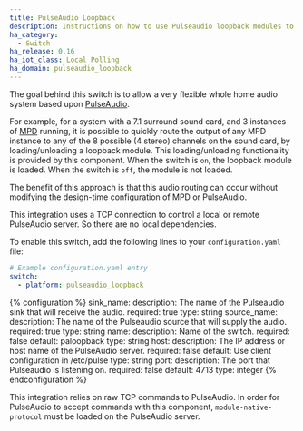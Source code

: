 ```yaml
---
title: PulseAudio Loopback
description: Instructions on how to use Pulseaudio loopback modules to build a flexible whole-home audio system.
ha_category:
  - Switch
ha_release: 0.16
ha_iot_class: Local Polling
ha_domain: pulseaudio_loopback
---
```


The goal behind this switch is to allow a very flexible whole home audio system based upon [PulseAudio](https://www.freedesktop.org/wiki/Software/PulseAudio/).

For example, for a system with a 7.1 surround sound card, and 3 instances of [MPD](https://www.musicpd.org/) running, it is possible to quickly route the output of any MPD instance to any of the 8 possible (4 stereo) channels on the sound card, by loading/unloading a loopback module. This loading/unloading functionality is provided by this component. When the switch is `on`, the loopback module is loaded.  When the switch is `off`, the module is not loaded.

The benefit of this approach is that this audio routing can occur without modifying the design-time configuration of MPD or PulseAudio.

This integration uses a TCP connection to control a local or remote PulseAudio server. So there are no local dependencies.

To enable this switch, add the following lines to your `configuration.yaml` file:

```yaml
# Example configuration.yaml entry
switch:
  - platform: pulseaudio_loopback
```

{% configuration %}
sink_name:
  description: The name of the Pulseaudio sink that will receive the audio.
  required: true
  type: string
source_name:
  description: The name of the Pulseaudio source that will supply the audio.
  required: true
  type: string
name:
  description: Name of the switch.
  required: false
  default: paloopback
  type: string
host:
  description: The IP address or host name of the PulseAudio server.
  required: false
  default: Use client configuration in /etc/pulse
  type: string
port:
  description: The port that Pulseaudio is listening on.
  required: false
  default: 4713
  type: integer
{% endconfiguration %}

<div class='note warning'>

This integration relies on raw TCP commands to PulseAudio. In order for PulseAudio to accept commands with this component, `module-native-protocol` must be loaded on the PulseAudio server.

</div>
